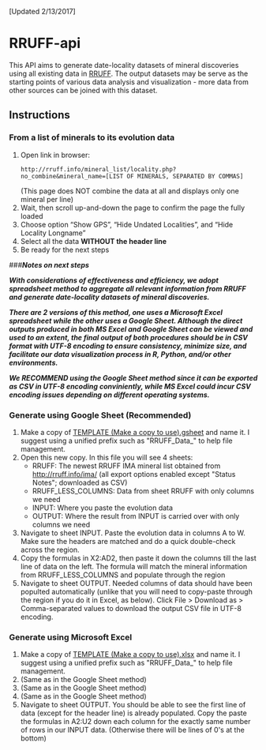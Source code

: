 [Updated 2/13/2017]

# RRUFF-api
This API aims to generate date-locality datasets of mineral discoveries using all existing data in [RRUFF](http://rruff.info/ima/). The output datasets may be serve as the starting points of various data analysis and visualization - more data from other sources can be joined with this dataset.

## Instructions

### From a list of minerals to its evolution data
	
1. Open link in browser:
	```
	http://rruff.info/mineral_list/locality.php?no_combine&mineral_name=[LIST OF MINERALS, SEPARATED BY COMMAS]
	```
	(This page does NOT combine the data at all and displays only one mineral per line)
2. Wait, then scroll up-and-down the page to confirm the page the fully loaded
3. Choose option “Show GPS”, “Hide Undated Localities”, and “Hide Locality Longname”
4. Select all the data **WITHOUT the header line**
5. Be ready for the next steps

###***Notes on next steps***

***With considerations of effectiveness and efficiency, we adopt spreadsheet method to aggregate all relevant information from RRUFF and generate date-locality datasets of mineral discoveries.***

***There are 2 versions of this method, one uses a Microsoft Excel spreadsheet while the other uses a Google Sheet. Although the direct outputs produced in both MS Excel and Google Sheet can be viewed and used to an extent, the final output of both procedures should be in CSV format with UTF-8 encoding to ensure consistency, minimize size, and facilitate our data visualization process in R, Python, and/or other environments.***

***We RECOMMEND using the Google Sheet method since it can be exported as CSV in UTF-8 encoding conviniently, while MS Excel could incur CSV encoding issues depending on different operating systems.***



### Generate using Google Sheet (Recommended)

1. Make a copy of [TEMPLATE (Make a copy to use).gsheet](https://drive.google.com/open?id=1JcMR-Kp6IpgwslwbwHLVrcYiqNCAdvuZceABH83mCMU) and name it. I suggest using a unified prefix such as "RRUFF_Data_" to help file management.
2. Open this new copy. In this file you will see 4 sheets:
	- RRUFF: The newest RRUFF IMA mineral list obtained from http://rruff.info/ima/ (all export options enabled except "Status Notes"; downloaded as CSV)
	- RRUFF_LESS_COLUMNS: Data from sheet RRUFF with only columns we need
	- INPUT: Where you paste the evolution data
	- OUTPUT: Where the result from INPUT is carried over with only columns we need
3. Navigate to sheet INPUT. Paste the evolution data in columns A to W. Make sure the headers are matched and do a quick double-check across the region.
4. Copy the formulas in X2:AD2, then paste it down the columns till the last line of data on the left. The formula will match the mineral information from RRUFF_LESS_COLUMNS and populate through the region
5. Navigate to sheet OUTPUT. Needed columns of data should have been populted automatically (unlike that you will need to copy-paste through the region if you do it in Excel, as below). Click File > Download as > Comma-separated values to download the output CSV file in UTF-8 encoding.


### Generate using Microsoft Excel

1. Make a copy of [TEMPLATE (Make a copy to use).xlsx](https://github.com/tetherless-world/dtdi-api/blob/master/RRUFF-api/TEMPLATE%20(Make%20a%20copy%20to%20use).xlsx) and name it. I suggest using a unified prefix such as "RRUFF_Data_" to help file management.
2. (Same as in the Google Sheet method)
3. (Same as in the Google Sheet method)
4. (Same as in the Google Sheet method)
5. Navigate to sheet OUTPUT. You should be able to see the first line of data (except for the header line) is already populated. Copy the paste the formulas in A2:U2 down each column for the exactly same number of rows in our INPUT data. (Otherwise there will be lines of 0's at the bottom)






